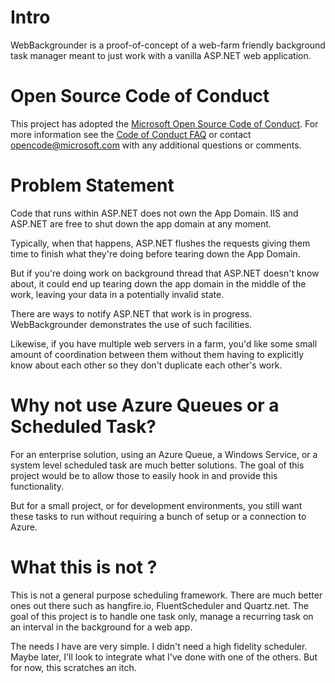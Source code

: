 # Intro
WebBackgrounder is a proof-of-concept of a web-farm friendly background task 
manager meant to just work with a vanilla ASP.NET web application.

# Open Source Code of Conduct
This project has adopted the [Microsoft Open Source Code of Conduct](https://opensource.microsoft.com/codeofconduct/). For more information see the [Code of Conduct FAQ](https://opensource.microsoft.com/codeofconduct/faq/) or contact [opencode@microsoft.com](mailto:opencode@microsoft.com) with any additional questions or comments.

# Problem Statement
Code that runs within ASP.NET does not own the App Domain. IIS and ASP.NET are 
free to shut down the app domain at any moment.

Typically, when that happens, ASP.NET flushes the requests giving them time to 
finish what they're doing before tearing down the App Domain.

But if you're doing work on background thread that ASP.NET doesn't know about, 
it could end up tearing down the app domain in the middle of the work, leaving 
your data in a potentially invalid state.

There are ways to notify ASP.NET that work is in progress. WebBackgrounder 
demonstrates the use of such facilities.

Likewise, if you have multiple web servers in a farm, you'd like some small 
amount of coordination between them without them having to explicitly know 
about each other so they don't duplicate each other's work.

# Why not use Azure Queues or a Scheduled Task?
For an enterprise solution, using an Azure Queue, a Windows Service, or a 
system level scheduled task are much better solutions. The goal of this project 
would be to allow those to easily hook in and provide this functionality.

But for a small project, or for development environments, you still want these 
tasks to run without requiring a bunch of setup or a connection to Azure.

# What this is not ?
This is not a general purpose scheduling framework. There are much better ones 
out there such as hangfire.io, FluentScheduler and Quartz.net. The goal of this project is 
to handle one task only, manage a recurring task on an interval in the 
background for a web app.

The needs I have are very simple. I didn't need a high fidelity scheduler. 
Maybe later, I'll look to integrate what I've done with one of the others. 
But for now, this scratches an itch.
